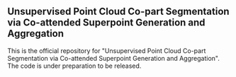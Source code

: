 ## Unsupervised Point Cloud Co-part Segmentation via Co-attended Superpoint Generation and Aggregation

This is the official repository for "Unsupervised Point Cloud Co-part Segmentation via Co-attended Superpoint Generation and Aggregation". The code is under preparation to be released.
